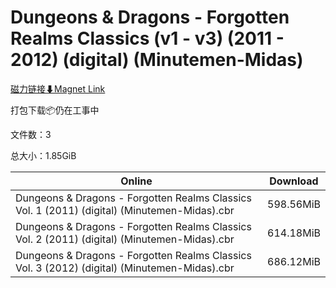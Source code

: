 # Dungeons & Dragons - Forgotten Realms Classics (v1 - v3) (2011 - 2012) (digital) (Minutemen-Midas)

[磁力链接⬇Magnet Link](magnet:?xt=urn:btih:4b7276be22fec07913155623599e5ac33800ecb3&dn=Dungeons%20%26%20Dragons%20-%20Forgotten%20Realms%20Classics%20%28v1%20-%20v3%29%20%282011%20-%202012%29%20%28digital%29%20%28Minutemen-Midas%29)

打包下载📦仍在工事中

文件数：3

总大小：1.85GiB

Online | Download
--- | ---
Dungeons & Dragons - Forgotten Realms Classics Vol. 1 (2011) (digital) (Minutemen-Midas).cbr | 598.56MiB
Dungeons & Dragons - Forgotten Realms Classics Vol. 2 (2011) (digital) (Minutemen-Midas).cbr | 614.18MiB
Dungeons & Dragons - Forgotten Realms Classics Vol. 3 (2012) (digital) (Minutemen-Midas).cbr | 686.12MiB